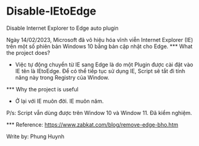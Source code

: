 # Disable-IEtoEdge
Disable Internet Explorer to Edge auto plugin

Ngày 14/02/2023, Microsoft đã vô hiệu hóa vĩnh viễn Internet Explorer (IE) trên một số phiên bản Windows 10 bằng bản cập nhật cho Edge.
*** What the project does?
- Việc tự động chuyển từ IE sang Edge là do một Plugin được cài đặt vào IE tên là IEtoEdge. Để có thể tiếp tục sử dụng IE, Script sẽ tắt đi tính năng này trong Registry của Window.

*** Why the project is useful
- Ở lại với IE muôn đời. IE muôn năm.

P/s: Script vẫn dùng được trên Window 10 và Window 11. Đã kiểm nghiệm.

*** Reference: https://www.zabkat.com/blog/remove-edge-bho.htm

Write by: Phung Huynh
